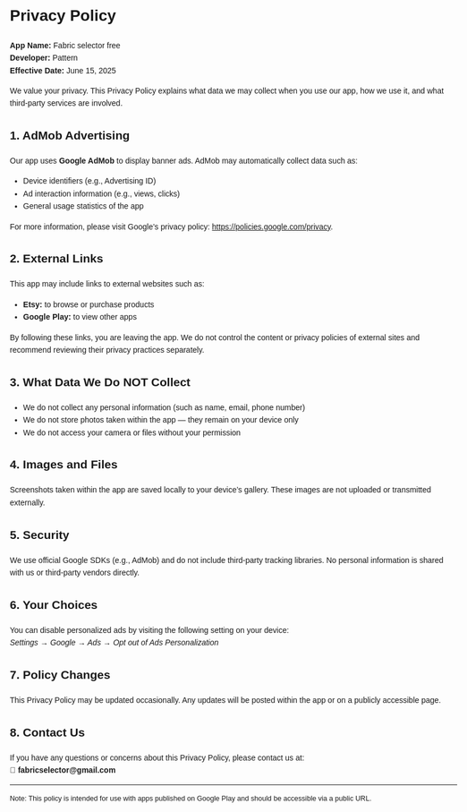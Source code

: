 <!DOCTYPE html>
<html lang="en">
<head>
    <meta charset="UTF-8">
    <meta name="viewport" content="width=device-width, initial-scale=1.0">
    <title>Privacy Policy</title>
</head>
<body style="font-family: Arial, sans-serif; line-height: 1.6; max-width: 800px; margin: 0 auto; padding: 20px;">
  <h1>Privacy Policy</h1>
  <p><strong>App Name:</strong> Fabric selector free <br>
     <strong>Developer:</strong> Pattern<br>
     <strong>Effective Date:</strong> June 15, 2025</p>

  <p>We value your privacy. This Privacy Policy explains what data we may collect when you use our app, how we use it, and what third-party services are involved.</p>

  <h2>1. AdMob Advertising</h2>
  <p>Our app uses <strong>Google AdMob</strong> to display banner ads. AdMob may automatically collect data such as:</p>
  <ul>
    <li>Device identifiers (e.g., Advertising ID)</li>
    <li>Ad interaction information (e.g., views, clicks)</li>
    <li>General usage statistics of the app</li>
  </ul>
  <p>For more information, please visit Google’s privacy policy: 
    <a href="https://policies.google.com/privacy" target="_blank" rel="noopener noreferrer">https://policies.google.com/privacy</a>.
  </p>

  <h2>2. External Links</h2>
  <p>This app may include links to external websites such as:</p>
  <ul>
    <li><strong>Etsy:</strong> to browse or purchase products</li>
    <li><strong>Google Play:</strong> to view other apps</li>
  </ul>
  <p>By following these links, you are leaving the app. We do not control the content or privacy policies of external sites and recommend reviewing their privacy practices separately.</p>

  <h2>3. What Data We Do NOT Collect</h2>
  <ul>
    <li>We do not collect any personal information (such as name, email, phone number)</li>
    <li>We do not store photos taken within the app — they remain on your device only</li>
    <li>We do not access your camera or files without your permission</li>
  </ul>

  <h2>4. Images and Files</h2>
  <p>Screenshots taken within the app are saved locally to your device’s gallery. These images are not uploaded or transmitted externally.</p>

  <h2>5. Security</h2>
  <p>We use official Google SDKs (e.g., AdMob) and do not include third-party tracking libraries. No personal information is shared with us or third-party vendors directly.</p>

  <h2>6. Your Choices</h2>
  <p>You can disable personalized ads by visiting the following setting on your device:<br>
     <em>Settings → Google → Ads → Opt out of Ads Personalization</em></p>

  <h2>7. Policy Changes</h2>
  <p>This Privacy Policy may be updated occasionally. Any updates will be posted within the app or on a publicly accessible page.</p>

  <h2>8. Contact Us</h2>
  <p>If you have any questions or concerns about this Privacy Policy, please contact us at:<br>
     📧 <strong>fabricselector@gmail.com
</strong> <!-- Replace with your real contact email --></p>

  <hr>
  <p style="font-size: 0.9em;">Note: This policy is intended for use with apps published on Google Play and should be accessible via a public URL.</p>
</body>
</html>
